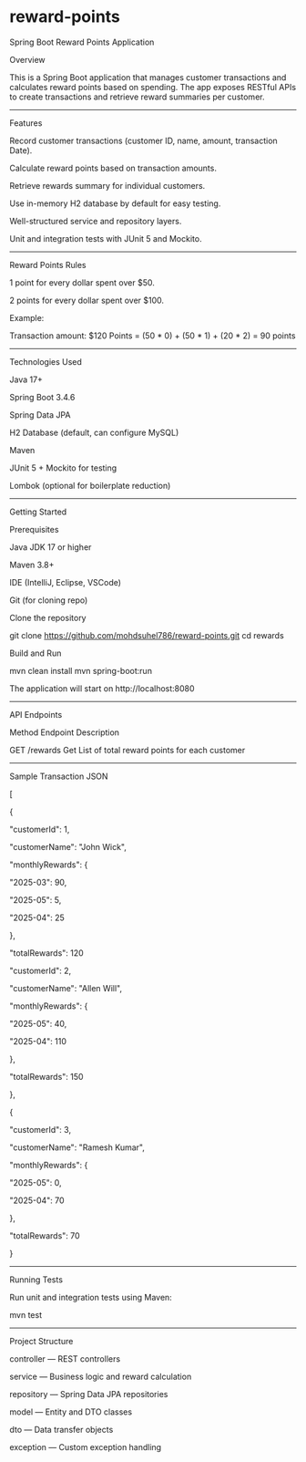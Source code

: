 # reward-points
Spring Boot Reward Points Application

Overview

This is a Spring Boot application that manages customer transactions and calculates reward points based on spending. The app exposes RESTful APIs to create transactions and retrieve reward summaries per customer.


---

Features

Record customer transactions (customer ID, name, amount, transaction Date).

Calculate reward points based on transaction amounts.

Retrieve rewards summary for individual customers.

Use in-memory H2 database by default for easy testing.

Well-structured service and repository layers.

Unit and integration tests with JUnit 5 and Mockito.



---

Reward Points Rules

1 point for every dollar spent over $50.

2 points for every dollar spent over $100.


Example:

Transaction amount: $120
Points = (50 * 0) + (50 * 1) + (20 * 2) = 90 points


---

Technologies Used

Java 17+

Spring Boot 3.4.6

Spring Data JPA

H2 Database (default, can configure MySQL)

Maven

JUnit 5 + Mockito for testing

Lombok (optional for boilerplate reduction)



---

Getting Started

Prerequisites

Java JDK 17 or higher

Maven 3.8+

IDE (IntelliJ, Eclipse, VSCode)

Git (for cloning repo)


Clone the repository

git clone https://github.com/mohdsuhel786/reward-points.git
cd rewards

Build and Run

mvn clean install
mvn spring-boot:run

The application will start on http://localhost:8080


---

API Endpoints

Method	Endpoint	Description

GET	/rewards	Get List of total reward points for each customer

---
Sample Transaction JSON

[

{

"customerId": 1,

"customerName": "John Wick",

"monthlyRewards": {

"2025-03": 90,

"2025-05": 5,

"2025-04": 25

},

"totalRewards": 120

"customerId": 2,

"customerName": "Allen Will",

"monthlyRewards": {

"2025-05": 40,

"2025-04": 110

},

"totalRewards": 150

},

{

"customerId": 3,

"customerName": "Ramesh Kumar",

"monthlyRewards": {

"2025-05": 0,

"2025-04": 70

},

"totalRewards": 70

}

---

Running Tests

Run unit and integration tests using Maven:

mvn test


---

Project Structure

controller — REST controllers

service — Business logic and reward calculation

repository — Spring Data JPA repositories

model — Entity and DTO classes

dto — Data transfer objects

exception — Custom exception handling